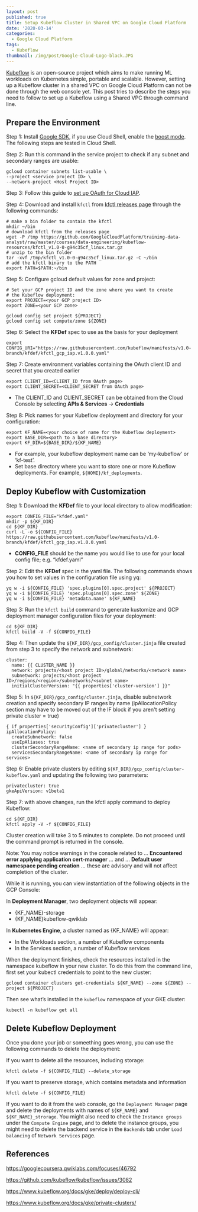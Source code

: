 ```yaml
---
layout: post
published: true
title: Setup Kubeflow Cluster in Shared VPC on Google Cloud Platform
date: '2020-03-14'
categories:
  - Google Cloud Platform
tags:
  - Kubeflow
thumbnail: /img/post/Google-Cloud-Logo-black.JPG
---
```

[Kubeflow](https://www.kubeflow.org/) is an open-source project which aims to make running ML workloads on Kubernetes simple, portable and scalable. However, setting up a Kubeflow cluster in a shared VPC on Google Cloud Platform can not be done through the web console yet. This post tries to describe the steps you need to follow to set up a Kubeflow using a Shared VPC through command line. 
<!--more-->

## Prepare the Environment
Step 1: Install [Google SDK](https://cloud.google.com/sdk/), if you use Cloud Shell, enable the [boost mode](https://cloud.google.com/shell/docs/features#boost_mode). The following steps are tested in Cloud Shell.

Step 2: Run this command in the service project to check if any subnet and secondary ranges are usable:
```
gcloud container subnets list-usable \                 
--project <service project ID> \  
--network-project <Host Project ID>
```

Step 3: Follow this guide to [set up OAuth for Cloud IAP](https://www.kubeflow.org/docs/gke/deploy/oauth-setup/).

Step 4: Download and install `kfctl` from [kfctl releases page](https://github.com/kubeflow/kfctl/releases/tag/v1.0) through the following commands:
```
# make a bin folder to contain the kfctl
mkdir ~/bin
# download kfctl from the releases page
wget -P /tmp https://github.com/GoogleCloudPlatform/training-data-analyst/raw/master/courses/data-engineering/kubeflow-resources/kfctl_v1.0-0-g94c35cf_linux.tar.gz 
# unzip to the bin folder
tar -xvf /tmp/kfctl_v1.0-0-g94c35cf_linux.tar.gz -C ~/bin
# add the kfctl binary to the PATH
export PATH=$PATH:~/bin
```

Step 5: Configure gcloud default values for zone and project:

```
# Set your GCP project ID and the zone where you want to create 
# the Kubeflow deployment:
export PROJECT=<your GCP project ID>
export ZONE=<your GCP zone>

gcloud config set project ${PROJECT}    
gcloud config set compute/zone ${ZONE}
```

Step 6: Select the **KFDef** spec to use as the basis for your deployment

```
export CONFIG_URI="https://raw.githubusercontent.com/kubeflow/manifests/v1.0-branch/kfdef/kfctl_gcp_iap.v1.0.0.yaml"
```

Step 7: Create environment variables containing the OAuth client ID and secret that you created earlier

```
export CLIENT_ID=<CLIENT_ID from OAuth page>
export CLIENT_SECRET=<CLIENT_SECRET from OAuth page>
```
* The CLIENT_ID and CLIENT_SECRET can be obtained from the Cloud Console by selecting **APIs & Services** -> **Credentials**

Step 8: Pick names for your Kubeflow deployment and directory for your configuration:

```
export KF_NAME=<your choice of name for the Kubeflow deployment>
export BASE_DIR=<path to a base directory>
export KF_DIR=${BASE_DIR}/${KF_NAME}
```
* For example, your kubeflow deployment name can be ‘my-kubeflow’ or ‘kf-test’.
* Set base directory where you want to store one or more Kubeflow deployments. For example, `${HOME}/kf_deployments`.


## Deploy Kubeflow with Customization

Step 1: Download the **KFDef** file to your local directory to allow modification:
```
export CONFIG_FILE="kfdef.yaml"
mkdir -p ${KF_DIR}
cd ${KF_DIR}
curl -L -o ${CONFIG_FILE} https://raw.githubusercontent.com/kubeflow/manifests/v1.0-branch/kfdef/kfctl_gcp_iap.v1.0.0.yaml
```
* **CONFIG_FILE** should be the name you would like to use for your local config file; e.g. “kfdef.yaml”

Step 2: Edit the **KFDef** spec in the yaml file. The following commands shows you how to set values in the configuration file using yq:
```
yq w -i ${CONFIG_FILE} 'spec.plugins[0].spec.project' ${PROJECT}
yq w -i ${CONFIG_FILE} 'spec.plugins[0].spec.zone' ${ZONE}
yq w -i ${CONFIG_FILE} 'metadata.name' ${KF_NAME}
```

Step 3: Run the `kfctl build` command to generate kustomize and GCP deployment manager configuration files for your deployment:

```
cd ${KF_DIR}
kfctl build -V -f ${CONFIG_FILE}
```

Step 4: Then update the `${KF_DIR}/gcp_config/cluster.jinja` file created from step 3 to specify the network and subnetwork:
```
cluster:
  name: {{ CLUSTER_NAME }}
  network: projects/<host project ID>/global/networks/<network name>
  subnetwork: projects/<host project ID>/regions/<region>/subnetworks/<subnet name>
  initialClusterVersion: "{{ properties['cluster-version'] }}"
```

Step 5: In `${KF_DIR}/gcp_config/cluster.jinja`, disable subnetwork creation and specify secondary IP ranges by name (ipAllocationPolicy section may have to be moved out of the IF block if you aren't setting private cluster = true)
```jinja
{ if properties['securityConfig']['privatecluster'] }
ipAllocationPolicy:
  createSubnetwork: false
  useIpAliases: true
  clusterSecondaryRangeName: <name of secondary ip range for pods>
  servicesSecondaryRangeName: <name of secondary ip range for services>
```

Step 6: Enable private clusters by editing `${KF_DIR}/gcp_config/cluster-kubeflow.yaml` and updating the following two parameters:
```
privatecluster: true
gkeApiVersion: v1beta1
```

Step 7: with above changes, run the kfctl apply command to deploy Kubeflow:
```
cd ${KF_DIR}
kfctl apply -V -f ${CONFIG_FILE}
```

Cluster creation will take 3 to 5 minutes to complete. Do not proceed until the command prompt is returned in the console.

Note: You may notice warnings in the console related to ... **Encountered error applying application cert-manager** ... and ... **Default user namespace pending creation** ... these are advisory and will not affect completion of the cluster.

While it is running, you can view instantiation of the following objects in the GCP Console:

In **Deployment Manager**, two deployment objects will appear:
* {KF_NAME}-storage
* {KF_NAME}kubeflow-qwiklab

In **Kubernetes Engine**, a cluster named as {KF_NAME} will appear:
* In the Workloads section, a number of Kubeflow components
* In the Services section, a number of Kubeflow services

When the deployment finishes, check the resources installed in the namespace kubeflow in your new cluster. To do this from the command line, first set your kubectl credentials to point to the new cluster:

```
gcloud container clusters get-credentials ${KF_NAME} --zone ${ZONE} --project ${PROJECT}
```

Then see what’s installed in the `kubeflow` namespace of your GKE cluster:
```
kubectl -n kubeflow get all
```

## Delete Kubeflow Deployment

Once you done your job or someething goes wrong, you can use the following commands to delete the deployment:

If you want to delete all the resources, including storage:
```
kfctl delete -f ${CONFIG_FILE} --delete_storage
```

If you want to preserve storage, which contains metadata and information
```
kfctl delete -f ${CONFIG_FILE}
```

If you want to do it from the web console, go the `Deployment Manager` page and delete the deployments with names of `${KF_NAME}` and `${KF_NAME}_strorage`. You might also need to check the `Instance groups` under the `Compute Engine` page, and to delete the instance groups, you might need to delete the backend service in the `Backends` tab under `Load balancing` of `Network Services` page.

## References

https://googlecoursera.qwiklabs.com/focuses/46792

https://github.com/kubeflow/kubeflow/issues/3082

https://www.kubeflow.org/docs/gke/deploy/deploy-cli/

https://www.kubeflow.org/docs/gke/private-clusters/
